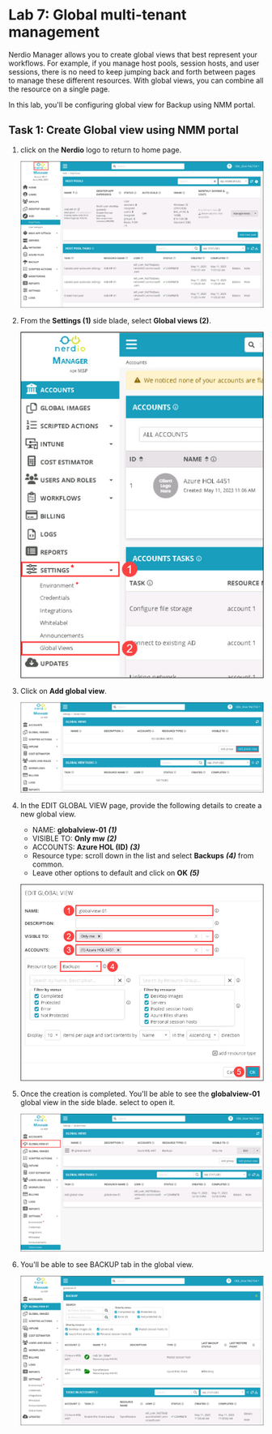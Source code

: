 # Lab 7: Global multi-tenant management

Nerdio Manager allows you to create global views that best represent your workflows. For example, if you manage host pools, session hosts, and user sessions, there is no need to keep jumping back and forth between pages to manage these different resources. With global views, you can combine all the resource on a single page. 

In this lab, you'll be configuring global view for Backup using NMM portal.

## Task 1: Create Global view using NMM portal

1. click on the **Nerdio** logo to return to home page.

   ![](media/snmm2.jpg)

1. From the **Settings (1)** side blade, select **Global views (2)**.

   ![](media/snmm3.jpg)

1. Click on **Add global view**.

   ![](media/snmm4.jpg)

1. In the EDIT GLOBAL VIEW page, provide the following details to create a new global view.

   - NAME: **globalview-01** ***(1)***
   - VISIBLE TO: **Only mw** ***(2)***
   - ACCOUNTS: **Azure HOL (ID)** ***(3)***
   - Resource type: scroll down in the list and select **Backups** ***(4)*** from common.
   - Leave other options to default and click on **OK** ***(5)***

   ![](media/snmm5.jpg)   

1. Once the creation is completed. You'll be able to see the **globalview-01** global view in the side blade. select to open it.

   ![](media/snmm6.jpg)  

1. You'll be able to see BACKUP tab in the global view.

   ![](media/snmm7.jpg) 


